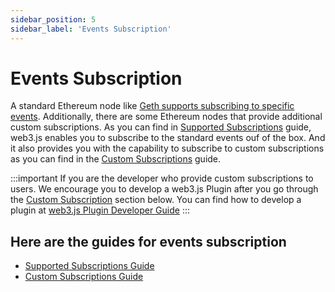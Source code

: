 ```yaml
---
sidebar_position: 5
sidebar_label: 'Events Subscription'
---
```


# Events Subscription

A standard Ethereum node like [Geth supports subscribing to specific events](https://geth.ethereum.org/docs/interacting-with-geth/rpc/pubsub#supported-subscriptions). Additionally, there are some Ethereum nodes that provide additional custom subscriptions. As you can find in [Supported Subscriptions](/guides/events_subscriptions/supported_subscriptions) guide, web3.js enables you to subscribe to the standard events ouf of the box. And it also provides you with the capability to subscribe to custom subscriptions as you can find in the [Custom Subscriptions](/guides/events_subscriptions/custom_subscriptions) guide.

:::important
If you are the developer who provide custom subscriptions to users. We encourage you to develop a web3.js Plugin after you go through the [Custom Subscription](#custom-subscription) section below. You can find how to develop a plugin at [web3.js Plugin Developer Guide](/guides/web3_plugin_guide/plugin_authors)
:::

## Here are the guides for events subscription

-   [Supported Subscriptions Guide](/guides/events_subscriptions/supported_subscriptions)
-   [Custom Subscriptions Guide](/guides/events_subscriptions/custom_subscriptions)
